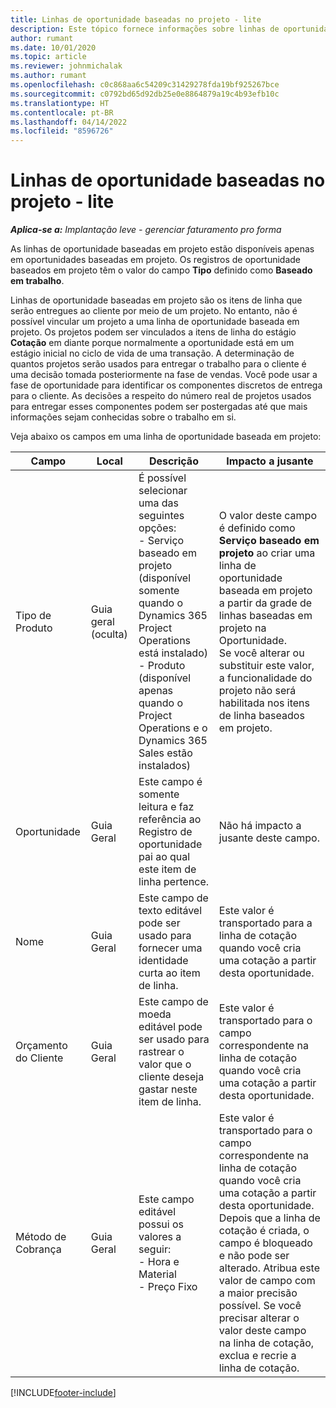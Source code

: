 ```yaml
---
title: Linhas de oportunidade baseadas no projeto - lite
description: Este tópico fornece informações sobre linhas de oportunidade baseadas em projeto. (Pro)
author: rumant
ms.date: 10/01/2020
ms.topic: article
ms.reviewer: johnmichalak
ms.author: rumant
ms.openlocfilehash: c0c868aa6c54209c31429278fda19bf925267bce
ms.sourcegitcommit: c0792bd65d92db25e0e8864879a19c4b93efb10c
ms.translationtype: HT
ms.contentlocale: pt-BR
ms.lasthandoff: 04/14/2022
ms.locfileid: "8596726"
---
```

# <a name="project-based-opportunity-lines---lite"></a>Linhas de oportunidade baseadas no projeto - lite

_**Aplica-se a:** Implantação leve - gerenciar faturamento pro forma_

As linhas de oportunidade baseadas em projeto estão disponíveis apenas em oportunidades baseadas em projeto. Os registros de oportunidade baseados em projeto têm o valor do campo **Tipo** definido como **Baseado em trabalho**.

Linhas de oportunidade baseadas em projeto são os itens de linha que serão entregues ao cliente por meio de um projeto. No entanto, não é possível vincular um projeto a uma linha de oportunidade baseada em projeto. Os projetos podem ser vinculados a itens de linha do estágio **Cotação** em diante porque normalmente a oportunidade está em um estágio inicial no ciclo de vida de uma transação. A determinação de quantos projetos serão usados para entregar o trabalho para o cliente é uma decisão tomada posteriormente na fase de vendas. Você pode usar a fase de oportunidade para identificar os componentes discretos de entrega para o cliente. As decisões a respeito do número real de projetos usados para entregar esses componentes podem ser postergadas até que mais informações sejam conhecidas sobre o trabalho em si.

Veja abaixo os campos em uma linha de oportunidade baseada em projeto:

| **Campo** | **Local** | **Descrição** | **Impacto a jusante** |
| --- | --- | --- | --- |
| Tipo de Produto | Guia geral (oculta) | É possível selecionar uma das seguintes opções:</br>- Serviço baseado em projeto (disponível somente quando o Dynamics 365 Project Operations está instalado)</br>- Produto (disponível apenas quando o Project Operations e o Dynamics 365 Sales estão instalados) | O valor deste campo é definido como **Serviço baseado em projeto** ao criar uma linha de oportunidade baseada em projeto a partir da grade de linhas baseadas em projeto na Oportunidade. <br> Se você alterar ou substituir este valor, a funcionalidade do projeto não será habilitada nos itens de linha baseados em projeto. |
| Oportunidade | Guia Geral | Este campo é somente leitura e faz referência ao Registro de oportunidade pai ao qual este item de linha pertence. | Não há impacto a jusante deste campo. |
| Nome | Guia Geral | Este campo de texto editável pode ser usado para fornecer uma identidade curta ao item de linha. | Este valor é transportado para a linha de cotação quando você cria uma cotação a partir desta oportunidade. |
| Orçamento do Cliente | Guia Geral | Este campo de moeda editável pode ser usado para rastrear o valor que o cliente deseja gastar neste item de linha. | Este valor é transportado para o campo correspondente na linha de cotação quando você cria uma cotação a partir desta oportunidade. |
| Método de Cobrança | Guia Geral | Este campo editável possui os valores a seguir:</br>- Hora e Material</br>- Preço Fixo | Este valor é transportado para o campo correspondente na linha de cotação quando você cria uma cotação a partir desta oportunidade. Depois que a linha de cotação é criada, o campo é bloqueado e não pode ser alterado. Atribua este valor de campo com a maior precisão possível. Se você precisar alterar o valor deste campo na linha de cotação, exclua e recrie a linha de cotação. |


[!INCLUDE[footer-include](../../includes/footer-banner.md)]